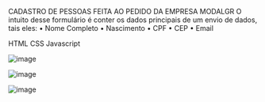 CADASTRO DE PESSOAS FEITA AO PEDIDO DA EMPRESA MODALGR
O intuito desse formulário é conter os dados principais de um envio de dados, tais eles:
• Nome Completo
• Nascimento
• CPF
• CEP
• Email

HTML
CSS
Javascript


![image](https://github.com/user-attachments/assets/91f0a2b2-58a9-4b09-8788-2606547d0209)

![image](https://github.com/user-attachments/assets/3720f55e-9f8d-4059-92a7-551e382bb850)

![image](https://github.com/user-attachments/assets/a8faed19-12b3-4afd-b714-bc6c96e76baf)


